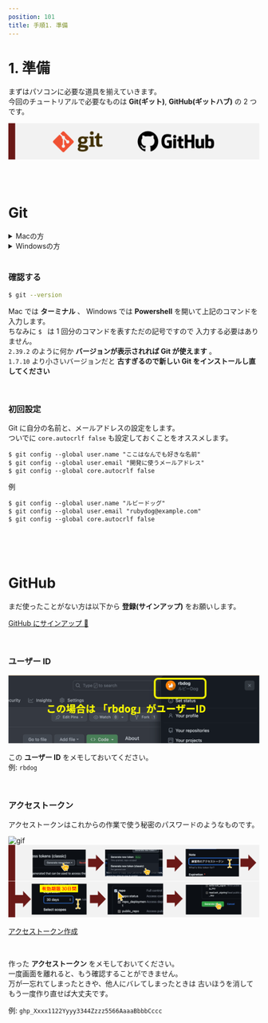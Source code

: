 ```yaml
---
position: 101
title: 手順1. 準備
---
```


# 1. 準備

まずはパソコンに必要な道具を揃えていきます。  
今回のチュートリアルで必要なものは **Git(ギット)**, **GitHub(ギットハブ)** の 2 つです。

![image](/tutorial/git-github.png)

<br />

<br />

# Git

<details>
  <summary>Macの方</summary>
    <div>
      Macでは最初からGitが用意されているので準備は不要です。<br /> 
      ただし、まれに他のソフトの影響でエラーになることがあります。 エラー内容 xcrun: error: invalid active developer <br /> 
      このエラーが出たときは以下のコマンドで解決してください。 <br />
      xcode-select --install <br />
      質問に同意したあと、完了までしばらく時間がかかりますのでお待ちください。
    </div>
</details>

<details>
  <summary>Windowsの方</summary>
    <div>
      事前に準備をお願いします
      <img
        src={require('/tutorial/git-install-win.png').default}
        alt="Example banner"
      />
      <a href="https://gitforwindows.org/" class='linkbutton'>Windows版Gitをインストール</a>
    </div>
</details>

<br />

### 確認する

```ターミナル.sh
$ git --version
```

Mac では **ターミナル** 、 Windows では **Powershell** を開いて上記のコマンドを入力します。  
ちなみに `$ ` は 1 回分のコマンドを表すただの記号ですので 入力する必要はありません。  
`2.39.2` のように何か **バージョンが表示されれば Git が使えます** 。  
`1.7.10` より小さいバージョンだと **古すぎるので新しい Git をインストールし直してください**

<br />

### 初回設定

Git に自分の名前と、メールアドレスの設定をします。  
ついでに `core.autocrlf false` も設定しておくことをオススメします。

```
$ git config --global user.name "ここはなんでも好きな名前"
$ git config --global user.email "開発に使うメールアドレス"
$ git config --global core.autocrlf false
```

例

```
$ git config --global user.name "ルビードッグ"
$ git config --global user.email "rubydog@example.com"
$ git config --global core.autocrlf false
```

<br />

<br />

<br />

# GitHub

まだ使ったことがない方は以下から **登録(サインアップ)** をお願いします。

<a href="https://github.co.jp/" class='linkbutton'>GitHub にサインアップ 🐙</a>

<br />

### ユーザー ID

![image](/tutorial/github_id.png)

この **ユーザー ID** をメモしておいてください。  
例: `rbdog`

<br />

### アクセストークン

アクセストークンはこれからの作業で使う秘密のパスワードのようなものです。

![gif](/tutorial/access-token.gif)  
![gif](/tutorial/access-token-digest.png)

<a href="https://github.com/settings/tokens" class='linkbutton'>アクセストークン作成</a>

<br />

作った **アクセストークン** をメモしておいてください。  
一度画面を離れると、もう確認することができません。  
万が一忘れてしまったときや、他人にバレてしまったときは 古いほうを消してもう一度作り直せば大丈夫です。

例: `ghp_Xxxx1122Yyyy3344Zzzz5566AaaaBbbbCccc`

